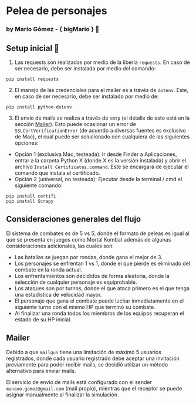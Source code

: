 # Pelea de personajes
### by Mario Gómez - { bigMario } :ghost:
## Setup inicial :rocket:
1) Las requests son realizadas por medio de la libería `requests`. En caso de ser necesario, debe ser instalada por medio del comando:
```
pip install requests
```
2) El manejo de las credenciales para el mailer es a través de `dotenv`. Este, en caso de ser necesario, debe ser instalado por medio de:
```
pip install python-dotenv 
```
3) El envío de mails se realiza a través de `smtp` (el detalle de esto está en la sección [Mailer](#mailer)). Esto puede ocasionar un error de `SSLCertVerificationError` (de acuerdo a diversas fuentes es exclusivo de Mac), el cual puede ser solucionado con cualquiera de las siguientes opciones:
- Opción 1 (exclusiva Mac, testeada): Ir desde Finder a Aplicaciones, entrar a la carpeta Python X (donde X es la versión instalada) y abrir el archivo `Install Certificates.command`. Este se encargará de ejecutar el comando que instala el certificado.
- Opción 2 (universal, no testeada): Ejecutar desde la terminal / cmd el siguiente comando:
```
pip install certifi
pip install Scrapy
```

## Consideraciones generales del flujo
El sistema de combates es de 5 vs 5, donde el formato de peleas es igual al que se presenta en juegos como Mortal Kombat además de algunas consideraciones adicionales, las cuales son:
- Las batallas se juegan por rondas, donde gana el mejor de 3.
- Los personajes se enfrentan 1 vs 1, donde el que pierde es eliminado del combate en la ronda actual.
- Los enfrentamientos son decididos de forma aleatoria, donde la selección de cualquier personaje es equiprobable.
- Los ataques son por turnos, donde el que ataca primero es el que tenga una estadística de velocidad mayor.
- El personaje que gana el combate puede luchar inmediatamente en el siguiente turno con el mismo HP que terminó su combate.
- Al finalizar una ronda todos los miembros de los equipos recuperan el estado de su HP inicial.

## Mailer
Debido a que `mailgun` tiene una limitación de máximo 5 usuarios registrados, donde cada usuario registrado debe aceptar una invitación previamente para poder recibir mails, se decidió utilizar un método alternativo para enviar mails.

El servicio de envío de mails está configurado con el sender `manaxo.gomez@gmail.com` (mail propio), mientras que el receptor se puede asignar manualmente al finalizar la simulación.